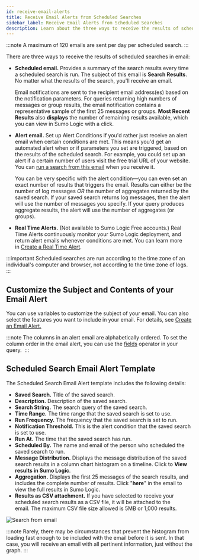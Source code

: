 ```yaml
---
id: receive-email-alerts
title: Receive Email Alerts from Scheduled Searches
sidebar_label: Receive Email Alerts from Scheduled Searches
description: Learn about the three ways to receive the results of scheduled searches in email.
---
```


:::note
A maximum of 120 emails are sent per day per scheduled search.
:::

There are three ways to receive the results of scheduled searches in email:

* **Scheduled email.** Provides a summary of the search results every time a scheduled search is run. The subject of this email is **Search Results**. No matter what the results of the search, you'll receive an email.

    Email notifications are sent to the recipient email address(es) based on the notification parameters. For queries returning high numbers of messages or group results, the email notification contains a representative sample of the first 25 messages or groups. **Most Recent Results** also **displays** the number of remaining results available, which you can view in Sumo Logic with a click.

* **Alert email.** Set up Alert Conditions if you'd rather just receive an alert email when certain conditions are met. This means you'd get an automated alert when or if parameters you set are triggered, based on the results of the scheduled search. For example, you could set up an alert if a certain number of users visit the free trial URL of your website. You can [run a search from this email](run-search-from-alert-email.md) when you receive it.

    You can be very specific with the alert condition—you can even set an exact number of results that triggers the email. Results can either be the number of log messages *OR* the number of aggregates returned by the saved search. If your saved search returns log messages, then the alert will use the number of messages you specify. If your query produces aggregate results, the alert will use the number of aggregates (or groups).

* **Real Time Alerts.** (Not available to Sumo Logic Free accounts.) Real Time Alerts continuously monitor your Sumo Logic deployment, and return alert emails whenever conditions are met. You can learn more in [Create a Real Time Alert](create-real-time-alert.md).

:::important
Scheduled searches are run according to the time zone of an individual's computer and browser, not according to the time zone of logs.
:::

## Customize the Subject and Contents of your Email Alert

You can use variables to customize the subject of your email. You can also select the features you want to include in your email. For details, see [Create an Email Alert.](create-email-alert.md) 

:::note
The columns in an alert email are alphabetically ordered. To set the column order in the email alert, you can use the [fields](/docs/search/search-query-language/search-operators#fields) operator in your query. 
:::

## Scheduled Search Email Alert Template

The Scheduled Search Email Alert template includes the following details:

* **Saved Search.** Title of the saved search. 
* **Description.** Description of the saved search. 
* **Search String.** The search query of the saved search. 
* **Time Range.** The time range that the saved search is set to use. 
* **Run Frequency.** The frequency that the saved search is set to run. 
* **Notification Threshold.** This is the alert condition that the saved search is set to use.
* **Run At.** The time that the saved search has run.  
* **Scheduled By.** The name and email of the person who scheduled the saved search to run. 
* **Message Distribution.** Displays the message distribution of the saved search results in a column chart histogram on a timeline. Click to **View results in Sumo Logic**. 
* **Aggregation.** Displays the first 25 messages of the search results, and includes the complete number of results. Click "**here**" in the email to view the full results in Sumo Logic. 
* **Results as CSV attachment.** If you have selected to receive your scheduled search results as a CSV file, it will be attached to the email. The maximum CSV file size allowed is 5MB or 1,000 results. 

![Search from email](/img/alerts/search_from_email_new.png)

:::note
Rarely, there may be circumstances that prevent the histogram from loading fast enough to be included with the email before it is sent. In that case, you will receive an email with all pertinent information, just without the graph.
:::
